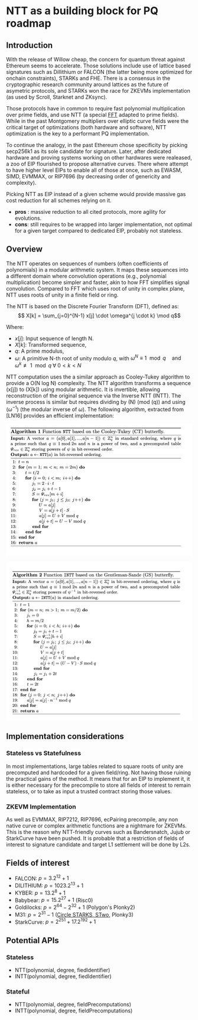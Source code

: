 # NTT as a building block for PQ roadmap

## Introduction

With the release of Willow cheap, the concern for quantum threat against Ethereum seems to accelerate. Those solutions include use of lattice based signatures such as Dillithium or FALCON (the latter being more optimized for onchain constraints), STARKs and FHE. There is a consensus in the cryptographic research community around lattices as the future of asymetric protocols, and STARKs won the race for ZKEVMs implementation (as used by Scroll, Starknet and ZKsync).

Those protocols have in common to require fast polynomial multiplication over prime fields, and use NTT (a special [FFT](https://vitalik.eth.limo/general/2019/05/12/fft.html) adapted to prime fields). While in the past Montgomery multipliers over elliptic curve fields were the critical target of optimizations (both hardware and software), NTT optimization is the key to a performant PQ implementation.

To continue the analogy, in the past Ethereum chose specificity by picking secp256k1 as its sole candidate for signature. Later, after dedicated hardware and proving systems working on other hardwares were realeased, a zoo of EIP flourished to propose alternative curves. There where attempt to have higher level EIPs to enable all of those at once, such as EWASM, SIMD, EVMMAX,  or RIP7696 (by decreasing order of genericity and complexity).

Picking NTT as EIP instead of a given scheme would provide massive gas cost reduction for all schemes relying on it.
- **pros** : massive reduction to all cited protocols, more agility for evolutions.
- **cons**: still requires to be wrapped into larger implementation, not optimal for a given target compared to dedicated EIP, probably not stateless.


## Overview

The NTT operates on sequences of numbers (often coefficients of polynomials) in a modular arithmetic system. It maps these sequences into a different domain where convolution operations (e.g., polynomial multiplication) become simpler and faster, akin to how FFT simplifies signal convolution. Compared to FFT which uses root of unity in complex plane, NTT uses roots of unity in a finite field or ring. 

The NTT is based on the Discrete Fourier Transform (DFT), defined as:
$$
X[k] = \sum_{j=0}^{N-1} x[j] \cdot \omega^{j \cdot k} \mod q$$

Where:
- $x[j]$: Input sequence of length N.
- $X[k]$: Transformed sequence,
- $q$: A prime modulus,
- $\omega$: A primitive N-th root of unity modulo $q$, with
$\omega^N \equiv 1 \mod q \quad \text{and} \quad \omega^k \not\equiv 1 \mod q \; \forall \; 0 < k < N$

NTT computation uses the a similar approach as Cooley-Tukey algorithm to provide a O(N log N) complexity. The NTT algorithm transforms a sequence \(x[j]\) to \(X[k]\) using modular arithmetic. It is invertible, allowing reconstruction of the original sequence via the Inverse NTT (INTT). The inverse process is similar but requires dividing by \(N\) (mod \(q\)) and using $(\omega^{-1}$) (the modular inverse of $\omega$). The following algorithm, extracted from [LN16] provides an efficient implementation:

![alt text](image-1.png)


![alt text](image-3.png)

## Implementation considerations

### Stateless vs Statefulness
In most implementations, large tables related to  square roots of unity are precomputed and hardcoded for a given field/ring. Not having those ruining the practical gains of the method. It means that for an EIP to implement it, it is either necessary for the precompile to store all fields of interest to remain stateless, or to take as input a trusted contract storing those values.

### ZKEVM Implementation

As well as EVMMAX, RIP7212, RIP7696, ecPairing precompile, any non native curve or complex arithmetic functions are a nightmare for ZKEVMs. This is the reason  why NTT-friendly curves such as Bandersnatch, Jujub or StarkCurve have been pushed. It is probable that a restriction of fields of interest to signature candidate and target L1 settlement will be done by L2s. 



## Fields of interest

- FALCON: $p=3.2^{12}+1$
- DILITHIUM: $p=1023.2^{13}+1$
- KYBER: $p=13.2^8+1$
- Babybear: $p=15.2^{27}+1$ (Risc0)
- Goldilocks: $p=2^{64}-2^{32}+1$ (Polygon's Plonky2)
- M31: $p=2^{31}-1$ ([Circle STARKS, STwo](https://eprint.iacr.org/2024/278), Plonky3)
- StarkCurve: $p=2^{251}+17.2^{192}+1$


## Potential APIs
### Stateless

- NTT(polynomial, degree, fiedIdentifier)
- INTT(polynomial, degree, fiedIdentifier)


### Stateful
- NTT(polynomial, degree, fieldPrecomputations)
- INTT(polynomial, degree, fieldPrecomputations)